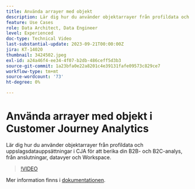 ```yaml
---
title: Använda arrayer med objekt
description: Lär dig hur du använder objektarrayer från profildata och uppslagsdatauppsättningar i CJA för att berika din B2B- och B2C-analys, från anslutningar, datavyer och Workspace.
feature: Use Cases
role: Data Architect, Data Engineer
level: Experienced
doc-type: Technical Video
last-substantial-update: 2023-09-21T00:00:00Z
jira: KT-14020
thumbnail: 3424502.jpeg
exl-id: a24a46f4-ee34-4f07-b2db-486ceff5d3b3
source-git-commit: 1a23bfa0e22a8201c4e39131fafe09573c829ce7
workflow-type: tm+mt
source-wordcount: '73'
ht-degree: 0%

---
```


# Använda arrayer med objekt i Customer Journey Analytics

Lär dig hur du använder objektarrayer från profildata och uppslagsdatauppsättningar i CJA för att berika din B2B- och B2C-analys, från anslutningar, datavyer och Workspace.

>[!VIDEO](https://video.tv.adobe.com/v/3445265/?learn=on&captions=swe)

Mer information finns i [dokumentationen](https://experienceleague.adobe.com/docs/analytics-platform/using/cja-usecases/complex-data/object-arrays.html?lang=sv-SE).
